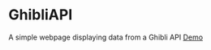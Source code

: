 # GhibliAPI
A simple webpage displaying data from a Ghibli API
[Demo](https://codepen.io/eternaal/pen/xxVoxJM)
